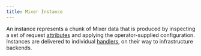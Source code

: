 ```yaml
---
title: Mixer Instance
---
```


An instance represents a chunk of Mixer data that is produced by inspecting a set of request [attributes](/docs/reference/glossary/#attribute) and applying the operator-supplied configuration.
Instances are delivered to individual [handlers](/docs/reference/glossary/#mixer-handler), on their way to
infrastructure backends.
